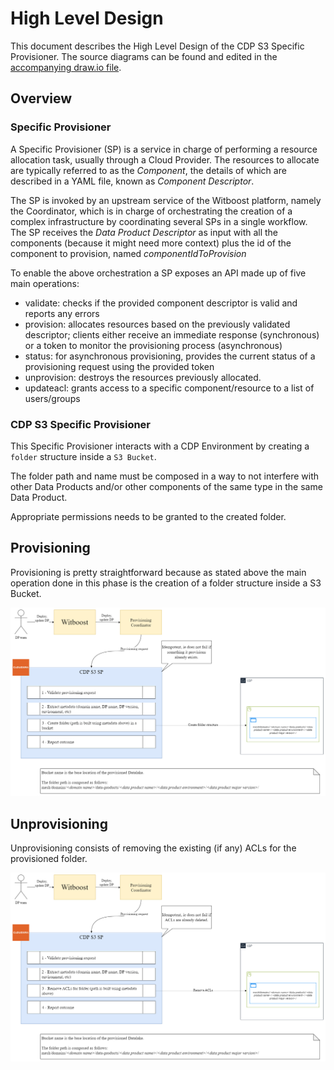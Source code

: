 # High Level Design

This document describes the High Level Design of the CDP S3 Specific Provisioner.
The source diagrams can be found and edited in the [accompanying draw.io file](hld.drawio).

## Overview

### Specific Provisioner

A Specific Provisioner (SP) is a service in charge of performing a resource allocation task, usually
through a Cloud Provider. The resources to allocate are typically referred to as the _Component_, the
details of which are described in a YAML file, known as _Component Descriptor_.

The SP is invoked by an upstream service of the Witboost platform, namely the Coordinator, which is in charge of orchestrating the creation
of a complex infrastructure by coordinating several SPs in a single workflow. The SP receives
the _Data Product Descriptor_ as input with all the components (because it might need more context) plus the id of the component to provision, named _componentIdToProvision_

To enable the above orchestration a SP exposes an API made up of five main operations:
- validate: checks if the provided component descriptor is valid and reports any errors
- provision: allocates resources based on the previously validated descriptor; clients either receive an immediate response (synchronous) or a token to monitor the provisioning process (asynchronous)
- status: for asynchronous provisioning, provides the current status of a provisioning request using the provided token
- unprovision: destroys the resources previously allocated.
- updateacl: grants access to a specific component/resource to a list of users/groups

### CDP S3 Specific Provisioner

This Specific Provisioner interacts with a CDP Environment by creating a `folder` structure inside a `S3 Bucket`.

The folder path and name must be composed in a way to not interfere with other Data Products and/or other components of the same type in the same Data Product.

Appropriate permissions needs to be granted to the created folder.

## Provisioning

Provisioning is pretty straightforward because as stated above the main operation done in this phase is the creation of a folder structure inside a S3 Bucket.

![Provisioning](img/hld-Provisioning.png)

## Unprovisioning

Unprovisioning consists of removing the existing (if any) ACLs for the provisioned folder.

![Unprovisioning](img/hld-Unprovisioning.png)
